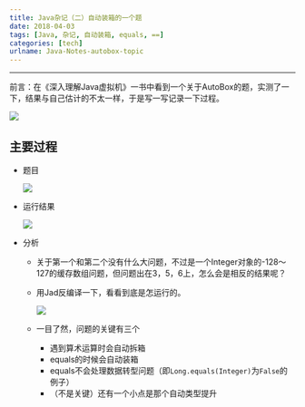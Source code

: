 ```yaml
---
title: Java杂记（二）自动装箱的一个题
date: 2018-04-03
tags: [Java, 杂记, 自动装箱, equals, ==]
categories: [tech]
urlname: Java-Notes-autobox-topic
---
```

***

前言：在《深入理解Java虚拟机》一书中看到一个关于AutoBox的题，实测了一下，结果与自己估计的不太一样，于是写一写记录一下过程。

![](https://image-1251774567.cosgz.myqcloud.com/blog/2018-04-04-005802.jpg)

<!--more-->

## 主要过程

-   题目

    ![](https://image-1251774567.cosgz.myqcloud.com/blog/2018-04-03-162455.jpg)

-   运行结果

    ![](https://image-1251774567.cosgz.myqcloud.com/blog/2018-04-03-162622.jpg)

-   分析
    
    -   关于第一个和第二个没有什么大问题，不过是一个Integer对象的-128～127的缓存数组问题，但问题出在3，5，6上，怎么会是相反的结果呢？
    
    -   用Jad反编译一下，看看到底是怎运行的。    

        ![](https://image-1251774567.cosgz.myqcloud.com/blog/2018-04-03-162948.jpg)
        
    -   一目了然，问题的关键有三个
        
        -   遇到算术运算时会自动拆箱
        -   equals的时候会自动装箱
        -   equals不会处理数据转型问题（即`Long.equals(Integer)`为`False`的例子）
        -   （不是关键）还有一个小点是那个自动类型提升


